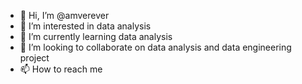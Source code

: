 - 👋 Hi, I’m @amverever
- 👀 I’m interested in data analysis
- 🌱 I’m currently learning data analysis
- 💞️ I’m looking to collaborate on data analysis and data engineering project
- 📫 How to reach me 

<!---
amverever/amverever is a ✨ special ✨ repository because its `README.md` (this file) appears on your GitHub profile.
You can click the Preview link to take a look at your changes.
--->
